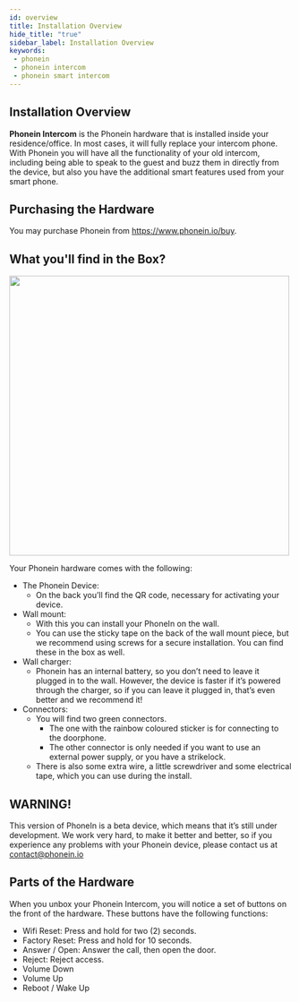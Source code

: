 ```yaml
---
id: overview
title: Installation Overview
hide_title: "true"
sidebar_label: Installation Overview
keywords:
 - phonein
 - phonein intercom
 - phonein smart intercom 
---
```


## Installation Overview

**Phonein Intercom** is the Phonein hardware that is installed inside your residence/office. In most cases, it will fully replace your intercom phone. With Phonein you will have all the functionality of your old intercom, including being able to speak to the guest and buzz them in directly from the device, but also you have the additional smart features used from your smart phone.

## Purchasing the Hardware
You may purchase Phonein from https://www.phonein.io/buy.

## What you'll find in the Box?
<img src="/img/phonein_box_overview" width="500" /><br/>

Your Phonein hardware comes with the following:
- The Phonein Device:
    - On the back you’ll find the QR code, necessary for activating your device.
- Wall mount: 
    - With this you can install your PhoneIn on the wall.
    - You can use the sticky tape on the back of the wall mount piece, but we recommend using screws for a secure installation. You can find these in the box as well.
- Wall charger: 
    - Phonein has an internal battery, so you don’t need to leave it plugged in to the wall. However, the device is faster if it’s powered through the charger, so if you can leave it plugged in, that’s even better and we recommend it!
- Connectors:
    - You will find two green connectors.
        - The one with the rainbow coloured sticker is for connecting to the doorphone.
        - The other connector is only needed if you want to use an external power supply, or you have a strikelock.
    - There is also some extra wire, a little screwdriver and some electrical tape, which you can use during the install.
## WARNING!
This version of PhoneIn is a beta device, which means that it’s still under development.
We work very hard, to make it better and better, so if you experience any problems with your Phonein device, please contact us at contact@phonein.io

## Parts of the Hardware

When you unbox your Phonein Intercom, you will notice a set of buttons on the front of the hardware. These buttons have the following functions:
<!-- I think this section about the buttons of the Phonein device should be in another section about using the Phonein, rather than installing, sound good or what do you think? -->

<!-- Would be good to include images of the icons. I can provide those. -->

* Wifi Reset: Press and hold for two (2) seconds.
* Factory Reset: Press and hold for 10 seconds.
* Answer / Open: Answer the call, then open the door.
* Reject: Reject access.
* Volume Down
* Volume Up
* Reboot / Wake Up

<!-- There is some additional text for each of these. For instance, I would like to talk about the wifi reset procedure which is rather lengthy. Also fo rthe Answer / Open, I'd like to talk more about when each one happens. And for volume Up / Down, it depends on which mode the Phonein is in. 

Where should we include this extra text? Can we link them each to their own section?

If you create those areas in the documentation, I can fill them in, as it's rather detailed.  -->
